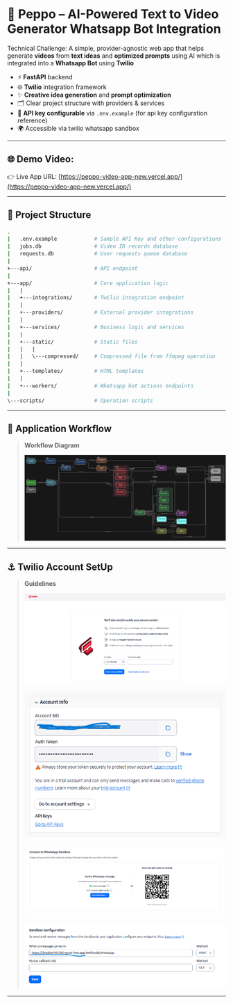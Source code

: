 # 🎥 Peppo – AI-Powered Text to Video Generator Whatsapp Bot Integration

Technical Challenge: A simple, provider-agnostic web app that helps generate **videos** from **text ideas** and **optimized prompts** using AI which is integrated into a **Whatsapp Bot** using **Twilio**  

- ⚡ **FastAPI** backend
- 🌐 **Twilio** integration framework
- ✨ **Creative idea generation** and **prompt optimization**  
- 🗂️ Clear project structure with providers & services  
- 🔑 **API key configurable** via `.env.example` (for api key configuration reference)  
- 🌍 Accessible via twilio whatsapp sandbox  

---

## 🌐 Demo Video:

👉 Live App URL: [https://peppo-video-app-new.vercel.app/](https://peppo-video-app-new.vercel.app/)

---

## 📂 Project Structure

```bash
.
|   .env.example            # Sample API Key and other configurations
|   jobs.db                 # Video ID records database
|   requests.db             # User requests queue database
|   
+---api/                    # API endpoint
|       
+---app/                    # Core application logic
|   |   
|   +---integrations/       # Twilio integration endpoint
|   |           
|   +---providers/          # External provider integrations 
|   |           
|   +---services/           # Business logic and services
|   |           
|   +---static/             # Static files
|   |   |   
|   |   \---compressed/     # Compressed file from ffmpeg operation   
|   |           
|   +---templates/          # HTML templates
|   |       
|   +---workers/            # Whatsapp bot actions endpoints
|           
\---scripts/                # Operation scripts
```

---

## 🧭 Application Workflow

> **Workflow Diagram**
>
> ![Application Workflow](src/workflow.png)

---

## ⚓ Twilio Account SetUp

> **Guidelines**
>
> ![Create a Twilio account with your email id and verify it with your phone number](src/1.png)
>
> ![Copy your Account SID and Auth Token from the Dashboard and add it to your .env file](src/2.png)
>
> ![Scan the QR code and then use your code to gain access to your Twilio Whatsapp Sandbox](src/3.png)
>
> ![Expose your FAST API port using **ngrok** and use it's "/webhook/whatsapp" endpoint for POST operations](src/4.png)

---
